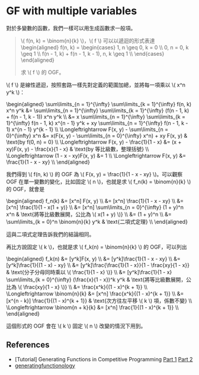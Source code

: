 # GF with multiple variables

對於多變數的函數，我們一樣可以用生成函數求一般項。

> \\( f(n, k) = \binom{n}{k} \\)，\\( f \\) 可以以遞迴的形式表達
> \begin{aligned} f(n, k) =
\begin{cases}
1, n \geq 0, k = 0 \\\\
0, n = 0, k \geq 1 \\\\
f(n - 1, k) + f(n - 1, k - 1), n, k \geq 1 \\\\
\end{cases}
\end{aligned}
>
> 求 \\( f \\) 的 OGF。

\\( f \\) 是線性遞迴，按照套路一樣先對定義的範圍加總，並將每一項乘以 \\( x^n y^k \\)：

\begin{aligned}
\sum\limits_{n = 1}^{\infty} \sum\limits_{k = 1}^{\infty} f(n, k) x^n y^k &= \sum\limits_{n = 1}^{\infty} \sum\limits_{k = 1}^{\infty} (f(n - 1, k) + f(n - 1, k - 1)) x^n y^k \\\\
&= x \sum\limits_{n = 1}^{\infty} \sum\limits_{k = 1}^{\infty} f(n - 1, k) x^{n - 1} y^k + xy \sum\limits_{n = 1}^{\infty} f(n - 1, k - 1) x^{n - 1} y^{k - 1} \\\\
\Longleftrightarrow F(x, y) - \sum\limits_{n = 0}^{\infty} x^n &= x(F(x, y) - \sum\limits_{n = 0}^{\infty} x^n) + xy F(x, y) & \text{by f(0, n) = 0} \\\\
\Longleftrightarrow F(x, y) - \frac{1}{1 - x} &= (x + xy)F(x, y) - \frac{x}{1 - x} & \text{by 等比級數，整理括號} \\\\
\Longleftrightarrow (1 - x - xy)F(x, y) &= 1 \\\\
\Longleftrightarrow F(x, y) &= \frac{1}{1 - x - xy} \\\\
\end{aligned}

我們得到 \\( f(n, k) \\) 的 OGF 為 \\( F(x, y) = \frac{1}{1 - x - xy} \\)。可以觀察 OGF 在單一變數的變化，比如固定 \\( n \\)，也就是求 \\( f_n(k) = \binom{n}{k} \\) 的 OGF，就會是

\begin{aligned}
f_n(k) &= [x^n] F(x, y) \\\\
&= [x^n] \frac{1}{1 - x - xy} \\\\
&= [x^n] \frac{1}{1 - x(1 + y)} \\\\
&= [x^n] \sum\limits_{n = 0}^{\infty} (1 + y)^n x^n & \text{將等比級數展開，公比為 \\( x(1 + y) \\)} \\\\
&= (1 + y)^n \\\\
&= \sum\limits_{k = 0}^n \binom{n}{k} y^k & \text{二項式定理} \\\\
\end{aligned}

這與二項式定理告訴我們的結論相同。

再比方說固定 \\( k \\)，也就是求 \\( f_k(n) = \binom{n}{k} \\) 的 OGF，可以列出

\begin{aligned}
f_k(n) &= [y^k]F(x, y) \\\\
&= [y^k]\frac{1}{1 - x - xy} \\\\
&= [y^k]\frac{1}{(1 - x) - xy} \\\\
&= [y^k]\frac{\frac{1}{1 - x}}{1 - \frac{xy}{1 - x}} & \text{分子分母同時乘以 \\( \frac{1}{1 - x} \\)} \\\\
&= [y^k]\frac{1}{1 - x} \sum\limits_{k = 0}^{\infty} (\frac{x}{1 - x})^k y^k & \text{將等比級數展開，公比為 \\( \frac{xy}{1 - x} \\)} \\\\
&= \frac{x^k}{(1 - x)^{k + 1}} \\\\
\Longleftrightarrow \binom{n}{k} &= [x^n] \frac{x^k}{(1 - x)^{k + 1}} \\\\
&= [x^{n - k}] \frac{1}{(1 - x)^{k + 1}} & \text{次方往左平移 \\( k \\) 項，係數不變} \\\\
\Longleftrightarrow \binom{n + k}{k} &= [x^n] \frac{1}{(1 - x)^{k + 1}} \\\\
\end{aligned}

這個形式的 OGF 會在 \\( k \\) 固定 \\( n \\) 改變的情況下用到。

## References

- [Tutorial] Generating Functions in Competitive Programming [Part 1](https://codeforces.com/blog/entry/77468) [Part 2](https://codeforces.com/blog/entry/77551)
- [generatingfunctionology](https://www2.math.upenn.edu/~wilf/gfologyLinked2.pdf)
